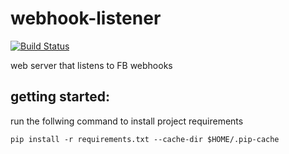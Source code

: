 # webhook-listener

[![Build Status](https://travis-ci.org/LedForLike/webhook-listener.svg?branch=master)](https://travis-ci.org/LedForLike/webhook-listener/)


web server that listens to FB webhooks

## getting started:
run the follwing command to install project requirements

`pip install -r requirements.txt --cache-dir $HOME/.pip-cache`
